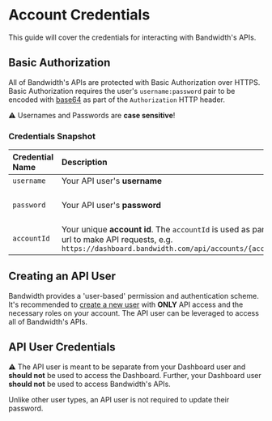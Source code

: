 # Account Credentials

This guide will cover the credentials for interacting with Bandwidth's APIs.

## Basic Authorization

All of Bandwidth's APIs are protected with Basic Authorization over HTTPS. Basic Authorization requires the user's `username:password` pair to be encoded with [base64](https://en.wikipedia.org/wiki/Base64) as part of the `Authorization` HTTP header.

⚠️ Usernames and Passwords are **case sensitive**!

### Credentials Snapshot

| Credential Name | Description                                                                                                                                                   | Example                                            |
|:----------------|:--------------------------------------------------------------------------------------------------------------------------------------------------------------|:---------------------------------------------------|
| `username`      | Your API user's **username**                                                                                                                                  | `jdoe`                                             |
| `password`      | Your API user's **password**                                                                                                                                  | `correct-horse-battery-staple`                     |
| `accountId`     | Your unique **account id**. The `accountId` is used as part of the url to make API requests, e.g. `https://dashboard.bandwidth.com/api/accounts/{accountId}/` | `920012`                                           |

## Creating an API User

Bandwidth provides a 'user-based' permission and authentication scheme. It's recommended to [create a new user](https://support.bandwidth.com/hc/en-us/articles/115007187088-How-to-Create-New-Users-in-the-Bandwidth-Dashboard) with **ONLY** API access and the necessary roles on your account. The API user can be leveraged to access all of Bandwidth's APIs.

## API User Credentials

⚠️ The API user is meant to be separate from your Dashboard user and **should not** be used to access the Dashboard. Further, your Dashboard user **should not** be used to access Bandwidth's APIs.

Unlike other user types, an API user is not required to update their password.
